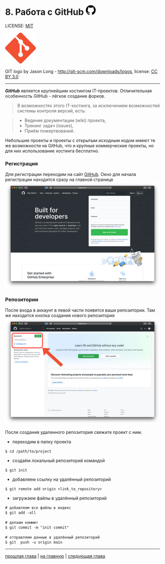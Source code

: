 # 8. Работа с GitHub <svg class="octicon octicon-mark-github v-align-middle" height="32" viewBox="0 0 16 16" version="1.1" width="32" aria-hidden="true"><path fill-rule="evenodd" d="M8 0C3.58 0 0 3.58 0 8c0 3.54 2.29 6.53 5.47 7.59.4.07.55-.17.55-.38 0-.19-.01-.82-.01-1.49-2.01.37-2.53-.49-2.69-.94-.09-.23-.48-.94-.82-1.13-.28-.15-.68-.52-.01-.53.63-.01 1.08.58 1.23.82.72 1.21 1.87.87 2.33.66.07-.52.28-.87.51-1.07-1.78-.2-3.64-.89-3.64-3.95 0-.87.31-1.59.82-2.15-.08-.2-.36-1.02.08-2.12 0 0 .67-.21 2.2.82.64-.18 1.32-.27 2-.27.68 0 1.36.09 2 .27 1.53-1.04 2.2-.82 2.2-.82.44 1.1.16 1.92.08 2.12.51.56.82 1.27.82 2.15 0 3.07-1.87 3.75-3.65 3.95.29.25.54.73.54 1.48 0 1.07-.01 1.93-.01 2.2 0 .21.15.46.55.38A8.013 8.013 0 0016 8c0-4.42-3.58-8-8-8z"></path></svg>

LICENSE: [MIT](./license.md)

<img src="./img/git_logo.png" width="100"/>

GIT logo by Jason Long - <http://git-scm.com/downloads/logos>, license: [CC BY 3.0](https://creativecommons.org/licenses/by/3.0)

---

***GitHub*** является крупнейшим хостингом IT-проектов. Отличительная особенность GitHub - лёгкое создание форков.

>В возможностях этого IT-хостинга, за исключением возможностей системы контроля версий, есть:

>- Ведение документации (wiki) проекта,
>- Трекинг задач (issues),
>- Приём пожертвований.

Небольшие проекты и проекты с открытым исходным кодом имеют те же возможности на GitHub, что и крупные коммерческие проекты, но для них использование хостинга бесплатно.

### Регистрация

Для регистрации переходим на сайт [GitHub](https://github.com). Окно для начала регистрации находится сразу на главной странице
![](./img/signup.png)

### Репозитории

После входа в аккаунт в левой части появятся ваши репозитории. Там же находится кнопка создания нового репозитория
![](./img/repo.png)

После создания удаленного репозитория свяжите проект с ним.

- переходим в папку проекта
```
$ cd /path/to/project
```
- создаём локальный репозиторий командой
```
$ git init
```
- добавляем ссылку на удалённый репозиторий
```
$ git remote add origin <link_to_repository>
```
- загружаем файлы в удалённый репозиторий
```
# добавляем все файлы в индекс
$ git add -all

# делаем коммит
$ git commit -m "init commit"

# отправляем данные в удалённый репозиторий
$ git  push -u origin main
```

---
[прошлая глава](./fork.md) | [на главную](./README.md) | [следующая глава](./sources.md)